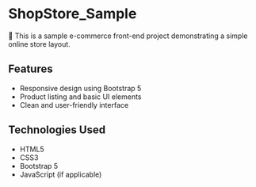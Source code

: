 # ShopStore_Sample

👋 This is a sample e-commerce front-end project demonstrating a simple online store layout.

## Features
- Responsive design using Bootstrap 5  
- Product listing and basic UI elements  
- Clean and user-friendly interface

## Technologies Used
- HTML5  
- CSS3  
- Bootstrap 5  
- JavaScript (if applicable)
